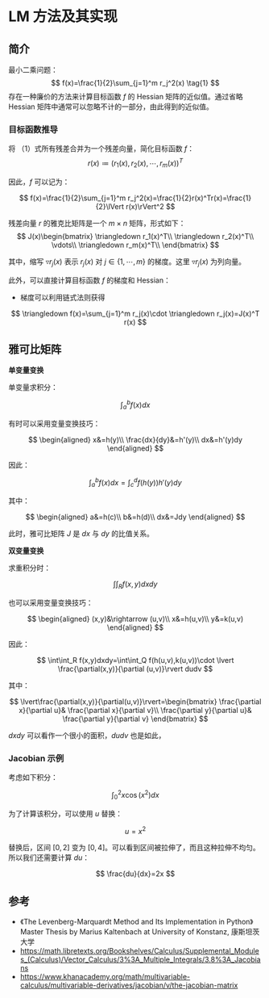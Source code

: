 # LM 方法及其实现

## 简介

最小二乘问题：
$$
f(x)=\frac{1}{2}\sum_{j=1}^m r_j^2(x) \tag{1}
$$
存在一种廉价的方法来计算目标函数 $f$ 的 Hessian 矩阵的近似值。通过省略 Hessian 矩阵中通常可以忽略不计的一部分，由此得到的近似值。

### 目标函数推导

将 （1）式所有残差合并为一个残差向量，简化目标函数 $f$：
$$
r(x)\coloneqq (r_1(x),r_2(x),\cdots,r_m(x))^T
$$

因此，$f$ 可以记为：

$$
f(x)=\frac{1}{2}\sum_{j=1}^m r_j^2(x)=\frac{1}{2}r(x)^Tr(x)=\frac{1}{2}\lVert r(x)\rVert^2
$$

残差向量 $r$ 的雅克比矩阵是一个 $m\times n$ 矩阵，形式如下：
$$
J(x)\begin{bmatrix}
    \triangledown r_1(x)^T\\
    \triangledown r_2(x)^T\\
    \vdots\\
    \triangledown r_m(x)^T\\
\end{bmatrix}
$$

其中，缩写 $\triangledown r_j(x)$ 表示 $r_j(x)$ 对 $j\in \{1,\cdots,m\}$ 的梯度。这里 $\triangledown r_j(x)$ 为列向量。

此外，可以直接计算目标函数 $f$ 的梯度和 Hessian：

- 梯度可以利用链式法则获得
 
$$
\triangledown f(x)=\sum_{j=1}^m r_j(x)\cdot \triangledown r_j(x)=J(x)^T r(x)
$$



## 雅可比矩阵

**单变量变换**

单变量求积分：

$$
\int_a^b f(x)dx
$$

有时可以采用变量变换技巧：

$$
\begin{aligned}
    x&=h(y)\\
    \frac{dx}{dy}&=h'(y)\\
    dx&=h'(y)dy
\end{aligned}
$$

因此：

$$
\int_a^b f(x)dx=\int_c^d f(h(y))h'(y)dy
$$

其中：

$$
\begin{aligned}
a&=h(c)\\
b&=h(d)\\
dx&=Jdy
\end{aligned}
$$

此时，雅可比矩阵 $J$ 是 $dx$ 与 $dy$ 的比值关系。

**双变量变换**

求重积分时：

$$
\int\int_Rf(x,y)dxdy
$$

也可以采用变量变换技巧：

$$
\begin{aligned}
(x,y)&\rightarrow (u,v)\\
x&=h(u,v)\\
y&=k(u,v)
\end{aligned}
$$

因此：

$$
\int\int_R f(x,y)dxdy=\int\int_Q f(h(u,v),k(u,v))\cdot \lvert \frac{\partial(x,y)}{\partial (u,v)}\rvert dudv
$$

其中：

$$
\lvert\frac{\partial(x,y)}{\partial(u,v)}\rvert=\begin{bmatrix}
    \frac{\partial x}{\partial u}& \frac{\partial x}{\partial v}\\
    \frac{\partial y}{\partial u}& \frac{\partial y}{\partial v}
\end{bmatrix}
$$

$dxdy$ 可以看作一个很小的面积，$dudv$ 也是如此，

### Jacobian 示例

考虑如下积分：

$$
\int_0^2 x\cos(x^2)dx
$$

为了计算该积分，可以使用 $u$ 替换：

$$
u=x^2
$$

替换后，区间 $[0,2]$ 变为 $[0,4]$。可以看到区间被拉伸了，而且这种拉伸不均匀。所以我们还需要计算 $du$：

$$
\frac{du}{dx}=2x
$$




## 参考

- 《The Levenberg-Marquardt Method and Its Implementation in Python》Master Thesis by Marius Kaltenbach at University of Konstanz, 康斯坦茨大学
- https://math.libretexts.org/Bookshelves/Calculus/Supplemental_Modules_(Calculus)/Vector_Calculus/3%3A_Multiple_Integrals/3.8%3A_Jacobians
- https://www.khanacademy.org/math/multivariable-calculus/multivariable-derivatives/jacobian/v/the-jacobian-matrix